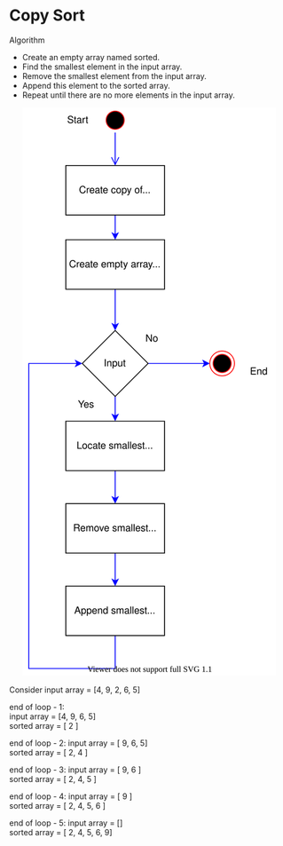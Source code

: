 # Copy Sort 

Algorithm
* Create an empty array named sorted.
* Find the smallest element in the input array.
* Remove the smallest element from the input array.
* Append this element to the sorted array.
* Repeat until there are no more elements in the input array.

<p align="center">
  <img src="https://github.com/jaminyah/drawio/blob/master/img/sort/sort_copy.svg" alt="sort algo" /> 
</p>

Consider input array = [4, 9, 2, 6, 5] <br/>

end of loop - 1: <br/>
input array = [4, 9, 6, 5] <br/>
sorted array =  [ 2 ] <br/>

end of loop - 2:
input array = [ 9, 6, 5] <br/>
sorted array = [ 2, 4 ] <br/>

end of loop - 3:
input array = [ 9, 6 ] <br/>
sorted array = [ 2, 4, 5 ] <br/>

end of loop - 4:
input array = [ 9 ] <br/>
sorted array = [ 2, 4, 5, 6 ] <br/>

end of loop - 5:
input array = [] <br/>
sorted array = [ 2, 4, 5, 6, 9] <br/>